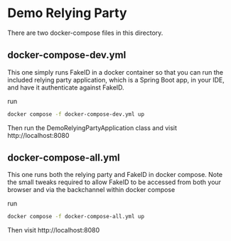 # Demo Relying Party

There are two docker-compose files in this directory. 

## docker-compose-dev.yml

This one simply runs FakeID in a docker container so that you can run the included relying party application, 
which is a Spring Boot app, in your IDE, and have it authenticate against FakeID.

run
```bash
docker compose -f docker-compose-dev.yml up
```

Then run the DemoRelyingPartyApplication class and visit http://localhost:8080

## docker-compose-all.yml

This one runs both the relying party and FakeID in docker compose. Note the small 
tweaks required to allow FakeID to be accessed from both your browser and via the 
backchannel within docker compose

run
```bash
docker compose -f docker-compose-all.yml up
```

Then visit http://localhost:8080